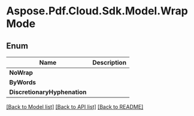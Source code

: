 # Aspose.Pdf.Cloud.Sdk.Model.WrapMode


## Enum

 Name | Description
------------ | ------------
**NoWrap** | 
**ByWords** | 
**DiscretionaryHyphenation** | 


[[Back to Model list]](../README.md#documentation-for-models) [[Back to API list]](../README.md#documentation-for-api-endpoints) [[Back to README]](../README.md)

